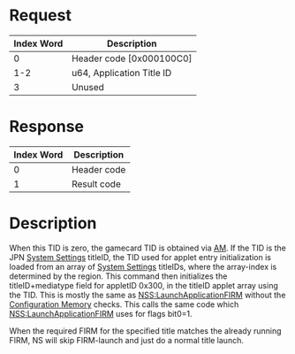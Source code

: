 # Request

| Index Word | Description                |
|------------|----------------------------|
| 0          | Header code \[0x000100C0\] |
| 1-2        | u64, Application Title ID  |
| 3          | Unused                     |

# Response

| Index Word | Description |
|------------|-------------|
| 0          | Header code |
| 1          | Result code |

# Description

When this TID is zero, the gamecard TID is obtained via
[AM](AMNet:GetTitleIDList "wikilink"). If the TID is the JPN [System
Settings](System_Settings "wikilink") titleID, the TID used for applet
entry initialization is loaded from an array of [System
Settings](System_Settings "wikilink") titleIDs, where the array-index is
determined by the region. This command then initializes the
titleID+mediatype field for appletID 0x300, in the titleID applet array
using the TID. This is mostly the same as
[NSS:LaunchApplicationFIRM](NSS:LaunchApplicationFIRM "wikilink")
without the [Configuration Memory](Configuration_Memory "wikilink")
checks. This calls the same code which
[NSS:LaunchApplicationFIRM](NSS:LaunchApplicationFIRM "wikilink") uses
for flags bit0=1.

When the required FIRM for the specified title matches the already
running FIRM, NS will skip FIRM-launch and just do a normal title
launch.